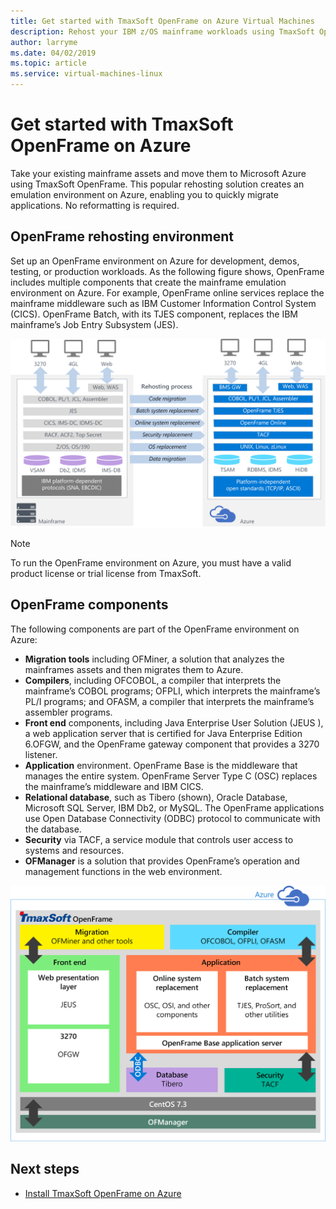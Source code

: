 ```yaml
---
title: Get started with TmaxSoft OpenFrame on Azure Virtual Machines
description: Rehost your IBM z/OS mainframe workloads using TmaxSoft OpenFrame environment on Azure Virtual Machines (VMs).
author: larryme
ms.date: 04/02/2019
ms.topic: article
ms.service: virtual-machines-linux
---
```


# Get started with TmaxSoft OpenFrame on Azure

Take your existing mainframe assets and move them to Microsoft Azure using TmaxSoft OpenFrame. This popular rehosting solution creates an emulation environment on Azure, enabling you to quickly migrate applications. No reformatting is required.

## OpenFrame rehosting environment

Set up an OpenFrame environment on Azure for development, demos, testing, or production workloads. As the following figure shows, OpenFrame includes multiple components that create the mainframe emulation environment on Azure. For example, OpenFrame online services replace the mainframe middleware such as IBM Customer Information Control System (CICS). OpenFrame Batch, with its TJES component, replaces the IBM mainframe’s Job Entry Subsystem (JES). 

![OpenFrame rehosting process](media/openframe-01.png)

> [!NOTE]
> To run the OpenFrame environment on Azure, you must have a valid product license or trial license from TmaxSoft.

## OpenFrame components

The following components are part of the OpenFrame environment on Azure:

- **Migration tools** including OFMiner, a solution that analyzes the mainframes assets and then migrates them to Azure.
- **Compilers**, including OFCOBOL, a compiler that interprets the mainframe’s COBOL programs; OFPLI, which interprets the mainframe’s PL/I programs; and OFASM, a compiler that interprets the mainframe’s assembler programs.
- **Front end** components, including Java Enterprise User Solution (JEUS ), a web application server that is certified for Java Enterprise Edition 6.OFGW, and the OpenFrame gateway component that provides a 3270 listener.
- **Application** environment. OpenFrame Base is the middleware that manages the entire system. OpenFrame Server Type C (OSC) replaces the mainframe’s middleware and IBM CICS.
- **Relational database**, such as Tibero (shown), Oracle Database, Microsoft SQL Server, IBM Db2, or MySQL. The OpenFrame applications use Open Database Connectivity (ODBC) protocol to communicate with the database.
- **Security** via TACF, a service module that controls user access to systems and resources. 
- **OFManager** is a solution that provides OpenFrame’s operation and management functions in the web environment.

![OpenFrame architecture](media/openframe-02.png)

## Next steps

- [Install TmaxSoft OpenFrame on Azure](./install-openframe-azure.md)
